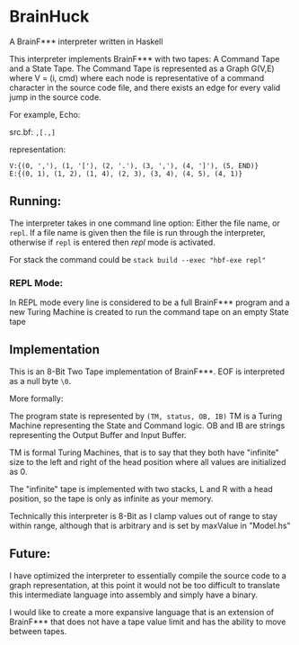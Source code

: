 # BrainHuck
A BrainF*** interpreter written in Haskell

This interpreter implements BrainF*** with two tapes: A Command Tape and a State Tape.
The Command Tape is represented as a Graph G(V,E) where V = (i, cmd) where each node is representative of a command character in the source code file, and there exists an edge for every valid jump in the source code.

For example, Echo:

src.bf: `,[.,]`

representation: 

    V:{(0, ','), (1, '['), (2, '.'), (3, ','), (4, ']'), (5, END)}
    E:{(0, 1), (1, 2), (1, 4), (2, 3), (3, 4), (4, 5), (4, 1)}


## Running:
The interpreter takes in one command line option: Either the file name, or `repl`. If a file name is given then the file is run through the interpreter, otherwise if `repl` is entered then *repl* mode is activated.

For stack the command could be `stack build --exec "hbf-exe repl"`

### REPL Mode:
In REPL mode every line is considered to be a full BrainF*** program and a new Turing Machine is created to run the command tape on an empty State tape


## Implementation
This is an 8-Bit Two Tape implementation of BrainF***. EOF is interpreted as a null byte `\0`.

More formally: 

The program state is represented by `(TM, status, OB, IB)` TM is a Turing Machine representing the State and Command logic. OB and IB are strings representing the Output Buffer and Input Buffer.

TM is formal Turing Machines, that is to say that they both have "infinite" size to the left and right of the head position where all values are initialized as 0. 

The "infinite" tape is implemented with two stacks, L and R with a head position, so the tape is only as infinite as your memory.

Technically this interpreter is 8-Bit as I clamp values out of range to stay within range, although that is arbitrary and is set by maxValue in "Model.hs"

## Future:
I have optimized the interpreter to essentially compile the source code to a graph representation, at this point it would not be too difficult to translate this intermediate language into assembly and simply have a binary.

I would like to create a more expansive language that is an extension of BrainF*** that does not have a tape value limit and has the ability to move between tapes.
